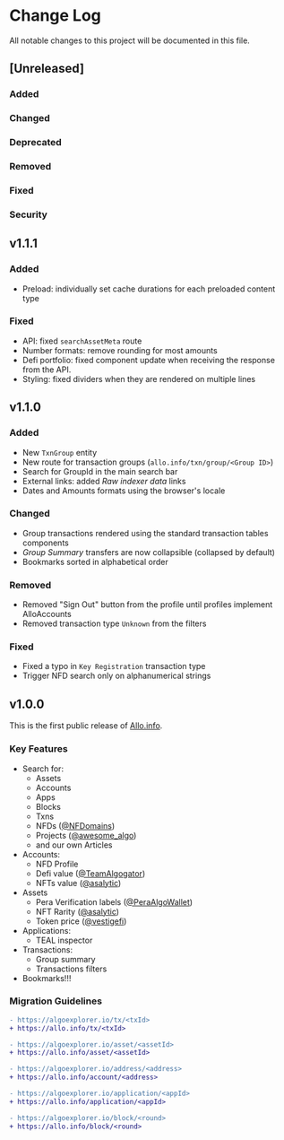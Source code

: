 # Change Log

All notable changes to this project will be documented in this file.

## [Unreleased]

### Added

### Changed

### Deprecated

### Removed

### Fixed

### Security


## v1.1.1

### Added

- Preload: individually set cache durations for each preloaded content type

### Fixed

- API: fixed `searchAssetMeta` route
- Number formats: remove rounding for most amounts
- Defi portfolio: fixed component update when receiving the response from the API.
- Styling: fixed dividers when they are rendered on multiple lines 


## v1.1.0

### Added

- New `TxnGroup` entity
- New route for transaction groups (`allo.info/txn/group/<Group ID>`)
- Search for GroupId in the main search bar
- External links: added _Raw indexer data_ links
- Dates and Amounts formats using the browser's locale 

### Changed

- Group transactions rendered using the standard transaction tables components
- _Group Summary_ transfers are now collapsible (collapsed by default)
- Bookmarks sorted in alphabetical order


### Removed

- Removed "Sign Out" button from the profile until profiles implement AlloAccounts
- Removed transaction type `Unknown` from the filters


### Fixed

- Fixed a typo in `Key Registration` transaction type
- Trigger NFD search only on alphanumerical strings


## v1.0.0

This is the first public release of [Allo.info](https://allo.info).

### Key Features

- Search for: 
  - Assets
  - Accounts
  - Apps
  - Blocks
  - Txns 
  - NFDs ([@NFDomains](https://twitter.com/NFDomains))
  - Projects ([@awesome_algo](https://twitter.com/awesome_algo))
  - and our own Articles
- Accounts: 
  - NFD Profile
  - Defi value ([@TeamAlgogator](https://twitter.com/TeamAlgogator))
  - NFTs value ([@asalytic](https://twitter.com/asalytic))
- Assets
  - Pera Verification labels ([@PeraAlgoWallet](https://twitter.com/PeraAlgoWallet))
  - NFT Rarity ([@asalytic](https://twitter.com/asalytic))
  - Token price ([@vestigefi](https://twitter.com/vestigefi))
- Applications: 
  - TEAL inspector
- Transactions:
  - Group summary
  - Transactions filters
- Bookmarks!!!

### Migration Guidelines
```diff
- https://algoexplorer.io/tx/<txId>
+ https://allo.info/tx/<txId>

- https://algoexplorer.io/asset/<assetId>
+ https://allo.info/asset/<assetId>

- https://algoexplorer.io/address/<address>
+ https://allo.info/account/<address>

- https://algoexplorer.io/application/<appId>
+ https://allo.info/application/<appId>

- https://algoexplorer.io/block/<round>
+ https://allo.info/block/<round>
```   

##